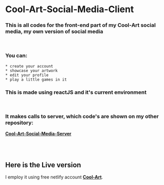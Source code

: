 # Cool-Art-Social-Media-Client


### This is all codes for the front-end part of my Cool-Art social media, my own version of social media
<br> 

### You can: 
    * create your account 
    * showcase your artwork
    * edit your profile 
    * play a little games in it

### This is made using reactJS and it's current environment
<br>

### It makes calls to server, which code's are shown on my other repository: 
**[Cool-Art-Social-Media-Server](https://github.com/IkramMaududi/cool-art-social-media-server)**

<br> <br>

## Here is the Live version 
I employ it using free netlify account **[Cool-Art](https://nostalgic-snyder-535bbf.netlify.app)**.<br>